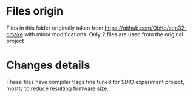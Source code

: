 # Files origin

Files in this folder originally taken from https://github.com/ObKo/stm32-cmake with minor modifications.
Only 2 files are used from the original project

# Changes details

These files have compiler flags fine tuned for SDIO experiment project, mostly to reduce resulting firmware size.
